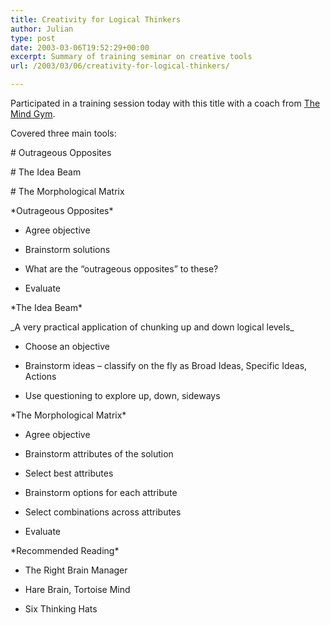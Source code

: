```yaml
---
title: Creativity for Logical Thinkers
author: Julian
type: post
date: 2003-03-06T19:52:29+00:00
excerpt: Summary of training seminar on creative tools
url: /2003/03/06/creativity-for-logical-thinkers/

---
```

Participated in a training session today with this title with a coach from [The Mind Gym][1].
  
Covered three main tools:

\# Outrageous Opposites
  
\# The Idea Beam
  
\# The Morphological Matrix
  
<!--more-->


  
\*Outrageous Opposites\*

* Agree objective
  
* Brainstorm solutions
  
* What are the &#8220;outrageous opposites&#8221; to these?
  
* Evaluate

\*The Idea Beam\*

\_A very practical application of chunking up and down logical levels\_

* Choose an objective
  
* Brainstorm ideas &#8211; classify on the fly as Broad Ideas, Specific Ideas, Actions
  
* Use questioning to explore up, down, sideways

\*The Morphological Matrix\*

* Agree objective
  
* Brainstorm attributes of the solution
  
* Select best attributes
  
* Brainstorm options for each attribute
  
* Select combinations across attributes
  
* Evaluate

\*Recommended Reading\*

* <amazonlink asin="0749918993">The Right Brain Manager</amazonlink>
  
* <amazonlink asin="1857027094">Hare Brain, Tortoise Mind</amazonlink>
  
* <amazonlink asin="0140296662">Six Thinking Hats</amazonlink>

 [1]: https://www.themindgym.com/